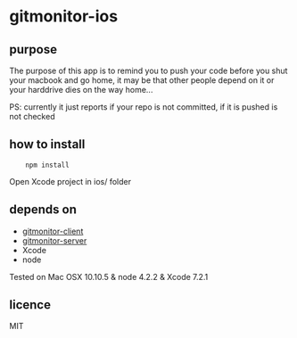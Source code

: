 # gitmonitor-ios

## purpose

The purpose of this app is to remind you to push your code before you shut your macbook and go home, it may be that other people depend on it or your harddrive dies on the way home...

PS: currently it just reports if your repo is not committed, if it is pushed is not checked

## how to install

```
	npm install
```

Open Xcode project in ios/ folder

## depends on

* [gitmonitor-client](https://github.com/theotow/gitmonitor-client)
* [gitmonitor-server](https://github.com/theotow/gitmonitor-server)
* Xcode
* node

Tested on Mac OSX 10.10.5 & node 4.2.2 & Xcode 7.2.1

## licence

MIT
